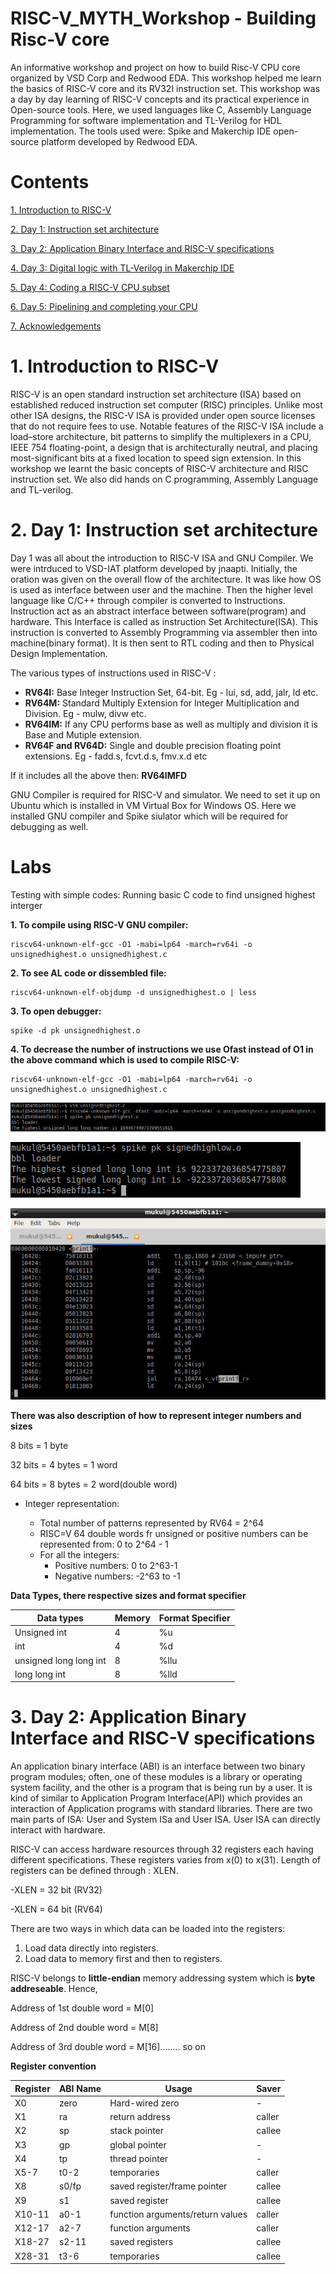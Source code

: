 # RISC-V_MYTH_Workshop - Building Risc-V core

An informative workshop and project on how to build Risc-V CPU core organized by VSD Corp and Redwood EDA. This workshop helped me learn the basics of RISC-V core and its RV32I instruction set. This workshop was a day by day learning of RISC-V concepts and its practical experience in Open-source tools. Here, we used languages like C, Assembly Language Programming for software implementation and TL-Verilog for HDL implementation. The tools used were: Spike and Makerchip IDE open-source platform developed by Redwood EDA.

# Contents

[1. Introduction to RISC-V](https://github.com/RISCV-MYTH-WORKSHOP/risc-v-myth-workshop-august-mukuljava/edit/master/README.md)

[2. Day 1: Instruction set architecture](https://github.com/RISCV-MYTH-WORKSHOP/risc-v-myth-workshop-august-mukuljava/edit/master/README.md)

[3. Day 2: Application Binary Interface and RISC-V specifications](https://github.com/RISCV-MYTH-WORKSHOP/risc-v-myth-workshop-august-mukuljava/edit/master/README.md)

[4. Day 3: Digital logic with TL-Verilog in Makerchip IDE](https://github.com/RISCV-MYTH-WORKSHOP/risc-v-myth-workshop-august-mukuljava/edit/master/README.md)

[5. Day 4: Coding a RISC-V CPU subset](https://github.com/RISCV-MYTH-WORKSHOP/risc-v-myth-workshop-august-mukuljava/edit/master/README.md)

[6. Day 5: Pipelining and completing your CPU](https://github.com/RISCV-MYTH-WORKSHOP/risc-v-myth-workshop-august-mukuljava/edit/master/README.md)

[7. Acknowledgements](https://github.com/RISCV-MYTH-WORKSHOP/risc-v-myth-workshop-august-mukuljava/edit/master/README.md)

# 1. Introduction to RISC-V

RISC-V is an open standard instruction set architecture (ISA) based on established reduced instruction set computer (RISC) principles. Unlike most other ISA designs, the RISC-V ISA is provided under open source licenses that do not require fees to use. Notable features of the RISC-V ISA include a load–store architecture, bit patterns to simplify the multiplexers in a CPU, IEEE 754 floating-point, a design that is architecturally neutral, and placing most-significant bits at a fixed location to speed sign extension. In this workshop we learnt the basic concepts of RISC-V architecture and RISC instruction set. We also did hands on C programming, Assembly Language and TL-verilog.

# 2. Day 1: Instruction set architecture

Day 1 was all about the introduction to RISC-V ISA and GNU Compiler. We were intrduced to VSD-IAT platform developed by jnaapti. Initially, the oration was given on the overall flow of the architecture. It was like how OS is used as interface between user and the machine. Then the higher level language like C/C++ through compiler is converted to Instructions. Instruction act as an abstract interface between software(program) and hardware. This Interface is called as instruction Set Architecture(ISA). This instruction is converted to Assembly Programming via assembler then into machine(binary format). It is then sent to RTL coding and then to Physical Design Implementation. 

The various types of instructions used in RISC-V :

- **RV64I:** Base Integer Instruction Set, 64-bit. Eg - lui, sd, add, jalr, ld etc.
- **RV64M:** Standard Multiply Extension for Integer Multiplication and Division. Eg - mulw, divw etc.
- **RV64IM:** If any CPU performs base as well as multiply and division it is Base and Mutiple extension. 
- **RV64F and RV64D:** Single and double precision floating point extensions. Eg - fadd.s, fcvt.d.s, fmv.x.d etc

If it includes all the above then: **RV64IMFD**

GNU Compiler is required for RISC-V and simulator. We need to set it up on Ubuntu which is installed in VM Virtual Box for Windows OS. Here we installed GNU compiler and Spike siulator which will be required for debugging as well.

# Labs

Testing with simple codes: Running basic C code to find unsigned highest interger

**1. To compile using RISC-V GNU compiler:**
```
riscv64-unknown-elf-gcc -O1 -mabi=lp64 -march=rv64i -o unsignedhighest.o unsignedhighest.c
```

**2. To see AL code or dissembled file:**
```
riscv64-unknown-elf-objdump -d unsignedhighest.o | less
```

**3. To open debugger:**
```
spike -d pk unsignedhighest.o
```

**4. To decrease the number of instructions we use Ofast instead of O1 in the above command which is used to compile RISC-V:**
```
riscv64-unknown-elf-gcc -O1 -mabi=lp64 -march=rv64i -o unsignedhighest.o unsignedhighest.c
```

![alt text](https://github.com/RISCV-MYTH-WORKSHOP/risc-v-myth-workshop-august-mukuljava/blob/master/Day%201/unsigned_highest.png)

![alt text](https://github.com/RISCV-MYTH-WORKSHOP/risc-v-myth-workshop-august-mukuljava/blob/master/Day%201/Signed_higest_lowest.png)

![alt text](https://github.com/RISCV-MYTH-WORKSHOP/risc-v-myth-workshop-august-mukuljava/blob/master/Day%201/printf_subroutine.png)

**There was also description of how to represent integer numbers and sizes**

8 bits = 1 byte

32 bits = 4 bytes = 1 word

64 bits = 8 bytes = 2 word(double word)

- Integer representation:

  - Total number of patterns represented by RV64 = 2^64
  - RISC=V 64 double words fr unsigned or positive numbers can be represented from: 0 to 2^64 - 1
  - For all the integers:
    - Positive numbers: 0 to 2^63-1
    - Negative numbers: -2^63 to -1

**Data Types, there respective sizes and format specifier**

| Data types | Memory | Format Specifier |
| --- | --- | --- |
| Unsigned int |    4   |        %u        |
|     int    |    4   |        %d        |
| unsigned long long int | 8 |   %llu      |
| long long int | 8 | %lld |
 
# 3. Day 2: Application Binary Interface and RISC-V specifications

An application binary interface (ABI) is an interface between two binary program modules; often, one of these modules is a library or operating system facility, and the other is a program that is being run by a user. It is kind of similar to Application Program Interface(API) which provides an interaction of Application programs with standard libraries. There are two main parts of ISA: User and System ISa and User ISA. User ISA can directly interact with hardware.

RISC-V can access hardware resources through 32 registers each having different specifications. These registers varies from x(0) to x(31). Length of registers can be defined through : XLEN. 

-XLEN = 32 bit (RV32)

-XLEN = 64 bit (RV64)

There are two ways in which data can be loaded into the registers:
1. Load data directly into registers.
2. Load data to memory first and then to registers.

RISC-V belongs to **little-endian** memory addressing system which is **byte addreseable**. Hence,

Address of 1st double word = M[0]

Address of 2nd double word = M[8]

Address of 3rd double word = M[16]........ so on
                 
**Register convention**

| Register | ABI Name | Usage | Saver |
| --- | --- | --- | --- |
| X0 | zero | Hard-wired zero | - |
| X1 | ra | return address | caller |
| X2 | sp | stack pointer | callee |
| X3 | gp | global pointer | - |
| X4 | tp | thread pointer | - |
| X5-7 | t0-2 | temporaries | caller |
| X8 | s0/fp | saved register/frame pointer | callee |
| X9 | s1 | saved register |callee|
| X10-11 | a0-1 | function arguments/return values | caller |
| X12-17 | a2-7 | function arguments | caller |
| X18-27 | s2-11 | saved registers | callee |
| X28-31 | t3-6 | temporaries | callee|
